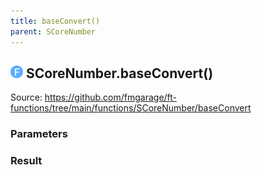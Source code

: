 ```yaml
---
title: baseConvert()
parent: SCoreNumber
---
```


## <img src="../assets/images/f.svg" alt="Function" style="height:20px;margin-bottom:0px;"/> SCoreNumber.baseConvert()



Source: https://github.com/fmgarage/ft-functions/tree/main/functions/SCoreNumber/baseConvert



### Parameters



### Result

